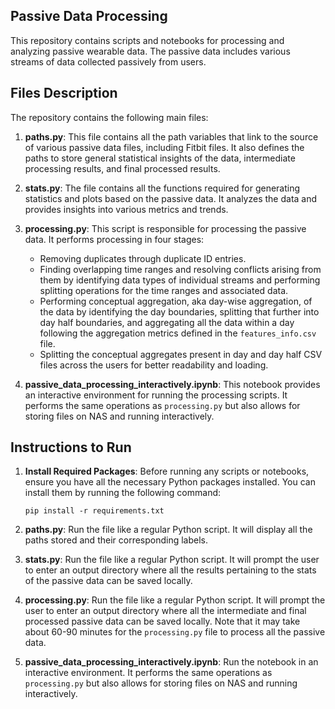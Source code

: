 ## Passive Data Processing

This repository contains scripts and notebooks for processing and analyzing passive wearable data. The passive data includes various streams of data collected passively from users.

## Files Description

The repository contains the following main files:

1. **paths.py**: This file contains all the path variables that link to the source of various passive data files, including Fitbit files. It also defines the paths to store general statistical insights of the data, intermediate processing results, and final processed results.

2. **stats.py**: The file contains all the functions required for generating statistics and plots based on the passive data. It analyzes the data and provides insights into various metrics and trends.

3. **processing.py**: This script is responsible for processing the passive data. It performs processing in four stages:
    - Removing duplicates through duplicate ID entries.
    - Finding overlapping time ranges and resolving conflicts arising from them by identifying data types of individual streams and performing splitting operations for the time ranges and associated data.
    - Performing conceptual aggregation, aka day-wise aggregation, of the data by identifying the day boundaries, splitting that further into day half boundaries, and aggregating all the data within a day following the aggregation metrics defined in the `features_info.csv` file.
    - Splitting the conceptual aggregates present in day and day half CSV files across the users for better readability and loading.

4. **passive_data_processing_interactively.ipynb**: This notebook provides an interactive environment for running the processing scripts. It performs the same operations as `processing.py` but also allows for storing files on NAS and running interactively.

## Instructions to Run

1. **Install Required Packages**: Before running any scripts or notebooks, ensure you have all the necessary Python packages installed. You can install them by running the following command:
   
   ```
   pip install -r requirements.txt
   ```

2. **paths.py**: Run the file like a regular Python script. It will display all the paths stored and their corresponding labels.

3. **stats.py**: Run the file like a regular Python script. It will prompt the user to enter an output directory where all the results pertaining to the stats of the passive data can be saved locally.

4. **processing.py**: Run the file like a regular Python script. It will prompt the user to enter an output directory where all the intermediate and final processed passive data can be saved locally. Note that it may take about 60-90 minutes for the `processing.py` file to process all the passive data.

5. **passive_data_processing_interactively.ipynb**: Run the notebook in an interactive environment. It performs the same operations as `processing.py` but also allows for storing files on NAS and running interactively.
